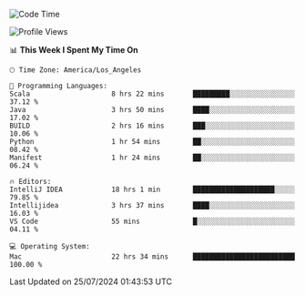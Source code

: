 <!--START_SECTION:waka-->
![Code Time](http://img.shields.io/badge/Code%20Time-1%2C138%20hrs%2048%20mins-blue)

![Profile Views](http://img.shields.io/badge/Profile%20Views-0-blue)

📊 **This Week I Spent My Time On** 

```text
🕑︎ Time Zone: America/Los_Angeles

💬 Programming Languages: 
Scala                    8 hrs 22 mins       █████████░░░░░░░░░░░░░░░░   37.12 % 
Java                     3 hrs 50 mins       ████░░░░░░░░░░░░░░░░░░░░░   17.02 % 
BUILD                    2 hrs 16 mins       ███░░░░░░░░░░░░░░░░░░░░░░   10.06 % 
Python                   1 hr 54 mins        ██░░░░░░░░░░░░░░░░░░░░░░░   08.42 % 
Manifest                 1 hr 24 mins        ██░░░░░░░░░░░░░░░░░░░░░░░   06.24 % 

🔥 Editors: 
IntelliJ IDEA            18 hrs 1 min        ████████████████████░░░░░   79.85 % 
Intellijidea             3 hrs 37 mins       ████░░░░░░░░░░░░░░░░░░░░░   16.03 % 
VS Code                  55 mins             █░░░░░░░░░░░░░░░░░░░░░░░░   04.11 % 

💻 Operating System: 
Mac                      22 hrs 34 mins      █████████████████████████   100.00 % 
```


 Last Updated on 25/07/2024 01:43:53 UTC
<!--END_SECTION:waka-->
